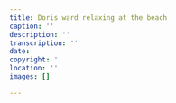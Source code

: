 ```yaml
---
title: Doris ward relaxing at the beach
caption: ''
description: ''
transcription: ''
date: 
copyright: ''
location: ''
images: []

---
```

